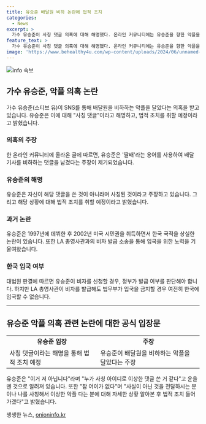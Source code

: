 ```yaml
---
title: 유승준 배달원 비하 논란에 법적 조치
categories:
  - News
excerpt: >
  가수 유승준이 사칭 댓글 의혹에 대해 해명했다. 온라인 커뮤니티에는 유승준을 향한 악플을 올린다는 주장과 관련된 글이 올라왔다. 그러나 유승준은 이를 부인하며 법적 조치를 취할 것이라고 밝혔다. 유승준은 과거의 미국 국적 포기와 관련된 사건으로 논란이 있었으며, 현재도 한국 입국을 허가받지 못하고 있는 상황이다. 
feature_text: >
  가수 유승준이 사칭 댓글 의혹에 대해 해명했다. 온라인 커뮤니티에는 유승준을 향한 악플을 올린다는 주장과 관련된 글이 올라왔다. 그러나 유승준은 이를 부인하며 법적 조치를 취할 것이라고 밝혔다. 유승준은 과거의 미국 국적 포기와 관련된 사건으로 논란이 있었으며, 현재도 한국 입국을 허가받지 못하고 있는 상황이다. 
image: 'https://www.behealthy4u.com/wp-content/uploads/2024/06/unnamed-file.png'
---
```


<p><img src="https://www.behealthy4u.com/wp-content/uploads/2024/06/unnamed-file.png" alt="info 속보" /></p>

<h2 data-ke-size="size26">가수 유승준, 악플 의혹 논란</h2>

<p data-ke-size="size16">가수 유승준(스티브 유)이 SNS를 통해 배달원을 비하하는 악플을 달았다는 의혹을 받고 있습니다. 유승준은 이에 대해 "사칭 댓글"이라고 해명하고, 법적 조치를 취할 예정이라고 밝혔습니다.</p>

<h3>의혹의 주장</h3>

<p data-ke-size="size16">한 온라인 커뮤니티에 올라온 글에 따르면, 유승준은 '딸배'라는 용어를 사용하여 배달 기사를 비하하는 댓글을 남겼다는 주장이 제기되었습니다.</p>

<h3>유승준의 해명</h3>

<p data-ke-size="size16">유승준은 자신이 해당 댓글을 쓴 것이 아니라며 사칭된 것이라고 주장하고 있습니다. 그리고 해당 상황에 대해 법적 조치를 취할 예정이라고 밝혔습니다.</p>

<h3>과거 논란</h3>

<p data-ke-size="size16">유승준은 1997년에 데뷔한 후 2002년 미국 시민권을 취득하면서 한국 국적을 상실한 논란이 있습니다. 또한 LA 총영사관과의 비자 발급 소송을 통해 입국을 위한 노력을 기울여왔습니다.</p>

<h3>한국 입국 여부</h3>

<p data-ke-size="size16">대법원 판결에 따르면 유승준이 비자를 신청할 경우, 정부가 발급 여부를 판단해야 합니다. 하지만 LA 총영사관이 비자를 발급해도 법무부가 입국을 금지할 경우 여전히 한국에 입국할 수 없습니다.</p>

<hr>

<h2 data-ke-size="size26">유승준 악플 의혹 관련 논란에 대한 공식 입장문</h2>

<table>
    <tr>
        <td style="text-align: center; height: 17px;"><b>유승준 입장</b></td>
        <td style="text-align: center; height: 17px;"><b>주장</b></td>
    </tr>
    <tr>
        <td data-ke-size="size16">사칭 댓글이라는 해명을 통해 법적 조치 예정</td>
        <td data-ke-size="size16">유승준이 배달원을 비하하는 악플을 달았다는 주장</td>
    </tr>
</table>

<p data-ke-size="size16">유승준은 "이거 저 아닙니다"라며 "누가 사칭 아이디로 이상한 댓글 쓴 거 같다"고 운을 뗀 것으로 알려져 있습니다. 또한 "참 어이가 없다"며 "사실이 아닌 것을 전달하시는 분이나 나를 사칭해서 이상한 악플 다는 분에 대해 자세한 상황 알아본 후 법적 조치 들어가겠다"고 밝혔습니다.</p>
생생한 뉴스, <a href="https://onioninfo.kr" rel="dofollow">onioninfo.kr</a>


